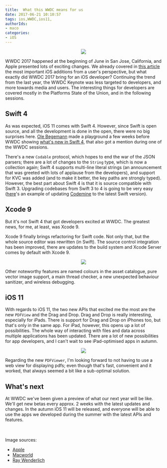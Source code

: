 ```yaml
---
title:  What this WWDC means for us
date: 2017-06-21 10:10:57
tags: ios,WWDC,ios11,
authorIds:
- maco
categories:
- iOS
---
```

<p align=center><img src="https://cdn-laravel.vapor.cloud/image/nstack/translate_values/wwdc17-og_gKPiuvwlII.jpg"/></p>

WWDC 2017 happened at the beginning of June in San Jose, California, and Apple presented lots of exciting changes. We already covered in [this article](https://www.nodesagency.com/ios-11-top-new-features-additions/) the most important iOS additions from a user's perspective, but what exactly did WWDC 2017 bring for an iOS developer? Continuing the trend from the last year, the WWDC Keynote was less targeted to developers, and more towards media and users. The interesting things for developers are covered mostly in the Platforms State of the Union, and in the following sessions.

## Swift 4

As was expected, iOS 11 comes with Swift 4. However, since Swift is open source, and all the development is done in the open, there were no big surprises here. [Ole Begemann](https://twitter.com/olebegemann) made a playground a few weeks before WWDC showing [what's new in Swift 4](https://oleb.net/blog/2017/05/whats-new-in-swift-4-playground/), that also got a mention during one of the WWDC sessions. 

There's a new `Codable` protocol, which hopes to end the war of the JSON parsers; there are a lot of changes to the `String` type, which is now a collection again; Swift 4 supports multi-line literal strings (an announcement that was greeted with lots of applause from the developers), and support for KVC was added (and to make it better, the key paths are strongly typed). However, the best part about Swift 4 is that it is source compatible with Swift 3. Upgrading codebases from Swift 3 to 4 is going to be very easy ([here](https://github.com/nodes-ios/Codemine/commit/17cab6b9a3260357ba80c38ff091484ed1d7f80b)'s an example of updating [Codemine](https://github.com/nodes-ios/Codemin) to the latest Swift version).


## Xcode 9

But it's not Swift 4 that got developers excited at WWDC. The greatest news, for me, at least, was Xcode 9.

Xcode 9 finally brings refactoring for Swift code. Not only that, but the whole source editor was rewritten (in Swift). The source control integration has been improved, there are updates to the build system and Xcode Server comes by default with Xcode 9.

<p align=center><img src="https://cdn-laravel.vapor.cloud/image/nstack/translate_values/xcode-3_oHKU9h4bxf.gif"/></p>

Other noteworthy features are named colours in the asset catalogue, pure vector image support, a main thread checker, a new unexpected behaviour sanitizer, and wireless debugging. 


## iOS 11

With regards to iOS 11, the two new APIs that excited me the most are the new `PDFView` and the Drag and Drop. Drag and Drop is really interesting, especially for iPads. There is support for Drag and Drop on iPhones too, but that's only in the same app. For iPad, however, this opens up a lot of possibilities. The whole way of interacting with files and data across multiple applications has been updated. There are a lot of new possibilities for app developers, and I can't wait to see iPad-optimised apps in autumn.

<p align=center><img src="https://cdn-laravel.vapor.cloud/image/nstack/translate_values/ios_11_drag_and_drop_pltFnWyKjL.gif"/></p>


Regarding the new `PDFViewer`, I'm looking forward to not having to use a web view for displaying pdfs; even though that's fast, convenient and it worked, that always seemed a bit like a sub-optimal solution.


## What's next

At WWDC we've been given a preview of what our next year will be like. We'll get new betas every approx. 2 weeks with the latest updates and changes. In the autumn iOS 11 will be released, and everyone will be able to use the apps we developed during the summer with the latest APIs and features. 

<br><br>
Image sources:
- [Apple](https://developer.apple.com/wwdc/images/wwdc17-og.jpg)
- [Macworld](http://www.macworld.co.uk/review/ios-apps/ios-11-vs-ios-10-3660096/)
- [Ray Wenderlich](https://www.raywenderlich.com/163940/wwdc-2017-initial-impressions)
